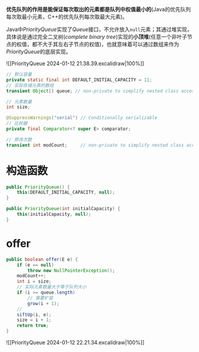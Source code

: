 **优先队列的作用是能保证每次取出的元素都是队列中权值最小的**(Java的优先队列每次取最小元素，C++的优先队列每次取最大元素)。

Java中*PriorityQueue*实现了*Queue*接口，不允许放入`null`元素；其通过堆实现，具体说是通过完全二叉树(_complete binary tree_)实现的**小顶堆**(任意一个非叶子节点的权值，都不大于其左右子节点的权值)，也就意味着可以通过数组来作为*PriorityQueue*的底层实现。

![[PriorityQueue 2024-01-12 21.38.39.excalidraw|100%]]

```java
// 默认容量
private static final int DEFAULT_INITIAL_CAPACITY = 11;
// 实际存储元素的数组
transient Object[] queue; // non-private to simplify nested class access

// 元素数量
int size;

@SuppressWarnings("serial") // Conditionally serializable
// 比较器
private final Comparator<? super E> comparator;

// 修改次数
transient int modCount;     // non-private to simplify nested class access
```

# 构造函数

```java
public PriorityQueue() {
	this(DEFAULT_INITIAL_CAPACITY, null);
}

public PriorityQueue(int initialCapacity) {
	this(initialCapacity, null);
}

```

# offer

```java
public boolean offer(E e) {
	if (e == null)
		throw new NullPointerException();
	modCount++;
	int i = size;
	// 实际元素数量大于等于队列大小
	if (i >= queue.length)
		// 需要扩容
		grow(i + 1);
	// 
	siftUp(i, e);
	size = i + 1;
	return true;
}

```

![[PriorityQueue 2024-01-12 22.21.34.excalidraw|100%]]